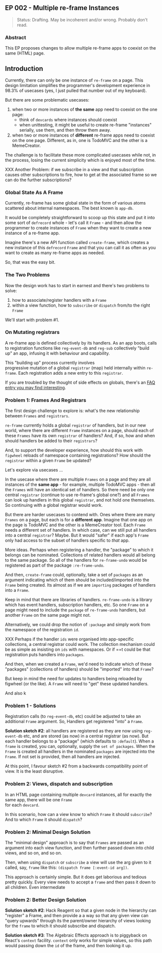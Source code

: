## EP 002 - Multiple re-frame Instances  

> Status: Drafting. May be incoherent and/or wrong. Probably don't read.

### Abstract

This EP proposes changes to allow multiple
re-frame apps to coexist on the same (HTML) page.
 
## Introduction 

Currently, there can only be one instance of `re-frame` on a page.
This design limitation simplifies the programmer's development
experience in 98.3% of usecases (yes, I just pulled that number out of my keyboard). 

But there are some problematic usecases: 
  1. when two or more instances of **the same** app need to coexist on the one page:
     - think of `devcards` where instances should coexist 
     - when unittesting, it might be useful to create re-frame "instances" serially, 
       use them, and then throw them away.
  2. when two or more instances of **different** re-frame apps need to coexist on the one page. Different, as in, 
     one is TodoMVC and the other is a MemeCreator.

The challenge is to facilitate these more complicated usecases 
while not, in the process, losing the current simplicity which is
enjoyed most of the time. 

XXX Another Problem: if we subscribe in a view and that subscription causes other subscriptions to fire, how to get at the associated frame so we can do the further subscriptions? 


### Global State As A Frame

Currently, re-frame has some global state in the form of various atoms scattered about internal namespaces. The best known is `app-db`. 

It would be completely straightforward to scoop up this state and 
put it into some sort of `defrecord` whole - let's call it `Frame` - and 
then allow the programmer to create instances of `Frame` when they
want to create a new instance of a re-frame app.

Imagine there's a new API function 
called `create-frame`, which creates a new instance of this 
`defrecord` `Frame` and that you can call it as often as you want 
to create as many re-frame apps as needed.

So, that was the easy bit.

### The Two Problems

Now the design work has to start in earnest and there's
two problems to solve:
  1. how to associate/register handlers with a `Frame`  
  2. within a view function, how to `subscribe`
     or `dispatch` from/to the right `Frame`

We'll start with problem #1.

### On Mutating registrars

A re-frame app is defined collectively by its handlers. As an app boots, 
calls to registration functions like `reg-event-db` and `reg-sub` 
collectively "build up" an app, infusing it with behaviour and capability.

This "building up" process currently involves  
progressive mutation of a global `registrar` (map) held internally within `re-frame`. 
Each registration adds a new entry to this `registrar`. 

If you are troubled by the thought of side effects on globals, there's 
an [FAQ entry you may find interesting](https://github.com/Day8/re-frame/blob/master/docs/FAQs/ViewsOnGlobalRegistration.md).

### Problem 1:  Frames And Registrars

The first design challenge to explore is: what's the new relationship between 
`Frames` and `registrars`.

`re-frame` currently holds a global `registrar` of handlers, but in our new world,
where there are different `Frame` instances on a page, should each of these `Frames`
have its own `registrar` of handlers?  And, if so, how and when
should handlers be added to their `registrars`?

And, to support the developer experience, how should this 
work with `figwheel` reloads of namespace containing registrations? 
How should the `registrar` within a given `Frame` be updated?

Let's explore via usecases ...

In the usecase where there are multiple `Frames` on a page and they are 
all instances of the **same app** - for example, multiple TodoMVC apps - then all the
`Frames` will have an identical set of handlers. So there need be only one central
`registrar` (continue to use re-frame's global one?) and all `Frames` can look up 
handlers in this global `registrar`, and not hold one themselves. So continuing with 
a global registrar would work.

But there are harder usecases to contend with. Ones where 
there are many `Frames` on a page, but each is for a **different 
app**.
Imagine that one app on the page is TodoMVC and the other is a MemeCreator tool.
Each `Frame` needs a different set of handlers.
In which case, can we still put all handlers
into a central `registrar`?  Maybe. But it would "safer" if each app's `Frame` only had 
access to the subset of handlers specific to *that* app.

More ideas. Perhaps when registering a handler, the "package" to which it belongs can be nominated. 
Collections of related handlers would all belong to the same package.  So all of the 
handlers for `re-frame-undo` would be registered as part of the package `:re-frame-undo`.

And then, `create-frame` could, optionally, take a set of `packages` as an argument 
indicating which of them should be included/imported into the `Frame` being created.  Its almost as 
if we are `importing` packages of handlers into a `Frame`. 

Keep in mind that there are libraries of handlers. `re-frame-undo` is a library 
which has event handlers, subscription handlers, etc. So one `Frame` on a page 
might need to include the `package` of `re-frame-undo` handlers, but another 
`Frame` on the same page might not.

Alternatively, we could drop the notion of `:package` and simply work from the 
namespace of the registration `id`.

XXX Perhaps if the handler `ids` were organised into app-specific collections, a 
central registrar could work.  The collection mechanism could be as simple as insisting 
on `ids` with namespaces.  Or if ==t could be that registration puts handlers into `packages`.

And then, when we created a `Frame`, we'd need 
to indicate which of these "packages" (collections of handlers) should be 
"imported" into that `Frame`?

But keep in mind the need for updates to handlers being reloaded by figwheel (or the like). 
A `Frame` will need to "get" these updated handlers. 

And also k

### Problem 1 - Solutions

Registration calls (to `reg-event-db`, etc) could be adjusted to 
take an additional `Frame` argument. So, Handlers get registered "into" a `Frame`.



**Solution sketch #2**: all handlers are registered as they are now 
using `reg-event-db` etc, and are
stored (as now) in a central registrar (as now). But each handler belongs to a 
"package" (which defaults to `:default`). When a `frame` is created, you 
can, optionally, supply the `set of packages`. When the `Frame` is created 
all handlers in the nominated `packages` are injected into the 
`Frame`. If not set is provided, then all handlers are injected. 

At this point, I favour sketch #2 from a backwards compatibility 
point of view. It is the least disruptive. 

### Problem 2: Views, dispatch and subscription 

In an HTML page containing multiple `devcard` instances,
all for exactly the same app, there will be one `Frame`  
for each `devcard`.

In this scenario, how can a view know to which 
`Frame` it should `subscribe`? And to which `Frame` it should 
`dispatch`?

### Problem 2: Minimal Design Solution 

The "minimal design" approach is to say that 
`Frames` are passed as an argument into 
each view function, and then further passed down into 
child views, and so on, and so on.

Then, when using `dispatch` or `subscribe` a view will 
use the arg given to it called, say, `frame` like this:
`(dispatch frame [:event-id arg])`.

This approach is certainly simple. But it does get laborious
and tedious pretty quickly. Every view needs to accept a `frame`
and then pass it down to all children. Even intermediate

### Problem 2: Better Design Solution 



**Solution sketch #2**: Hack Reagent so that a given node in 
the hierarchy can "register" a Frame, and then provide a 
a way so that any given view can "query upwards" through its 
the parent/owner hierarchy of views 
looking for the `frame` to which it should subscribe and dispatch. 

**Solution sketch #3**: The Algebraic  Effects approach is to 
piggyback on React's `context` facility. `context` only works for simple values, so 
this path would passing down the `id` of the frame, and then 
looking it up.


